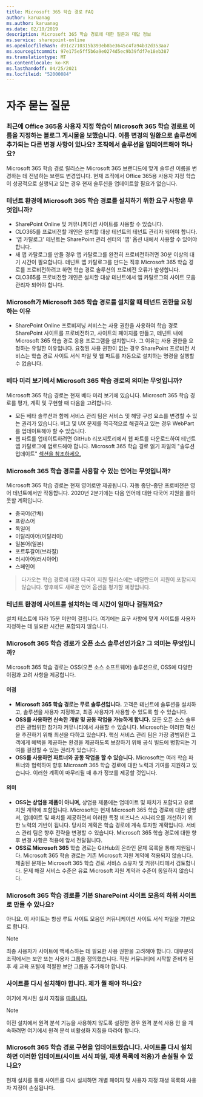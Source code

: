 ```yaml
---
title: Microsoft 365 학습 경로 FAQ
author: karuanag
ms.author: karuanag
ms.date: 02/10/2019
description: Microsoft 365 학습 경로에 대한 질문과 대답 정보
ms.service: sharepoint-online
ms.openlocfilehash: d91c2710315b393eb8be3645c4fa94b32d353aa7
ms.sourcegitcommit: 97e175e5ff5b6a9e0274d5ec9b39fdf7e18eb387
ms.translationtype: MT
ms.contentlocale: ko-KR
ms.lasthandoff: 04/25/2021
ms.locfileid: "52000084"
---
```

# <a name="frequently-asked-questions"></a>자주 묻는 질문

### <a name="i-recently-saw-a-blog-post-that-custom-learning-for-office-365-is-being-renamed-to-microsoft-365-learning-pathways-are-there-other-changes-being-added-to-the-solution-as-part-of-the-renaming-effort-should-i-update-the-solution-in-my-organization"></a>최근에 Office 365용 사용자 지정 학습이 Microsoft 365 학습 경로로 이름을 지정하는 블로그 게시물을 보했습니다. 이름 변경의 일환으로 솔루션에 추가되는 다른 변경 사항이 있나요? 조직에서 솔루션을 업데이트해야 하나요?

Microsoft 365 학습 경로 릴리스는 Microsoft 365 브랜디드에 맞게 솔루션 이름을 변경하는 데 전념하는 브랜드 변경입니다. 현재 조직에서 Office 365용 사용자 지정 학습이 성공적으로 실행되고 있는 경우 현재 솔루션을 업데이트할 필요가 없습니다.  

### <a name="what-are-the-requirements-for-installing-microsoft-365-learning-pathways-into-my-tenant-environment"></a>테넌트 환경에 Microsoft 365 학습 경로를 설치하기 위한 요구 사항은 무엇입니까?

- SharePoint Online 및 커뮤니케이션 사이트를 사용할 수 있습니다.
- CLO365를 프로비전할 개인은 설치할 대상 테넌트의 테넌트 관리자 되어야 합니다.
- '앱 카탈로그' 테넌트는 SharePoint 관리 센터의 '앱' 옵션 내에서 사용할 수 있어야 합니다.
- 새 앱 카탈로그를 만들 경우 앱 카탈로그를 완전히 프로비전하려면 30분 이상의 대기 시간이 필요합니다. 테넌트 앱 카탈로그를 만드는 직후 Microsoft 365 학습 경로를 프로비전하려고 하면 학습 경로 솔루션의 프로비전 오류가 발생합니다. 
- CLO365를 프로비전할 개인은 설치할 대상 테넌트에서 앱 카탈로그의 사이트 모음 관리자 되어야 합니다.

### <a name="why-is-microsoft-asking-for-tenant-permissions-when-installing-microsoft-365-learning-pathways"></a>Microsoft가 Microsoft 365 학습 경로를 설치할 때 테넌트 권한을 요청하는 이유 

- SharePoint Online 프로비저닝 서비스는 사용 권한을 사용하여 학습 경로 SharePoint 사이트를 프로비전하고, 사이트의 페이지를 만들고, 테넌트 내에 Microsoft 365 학습 경로 응용 프로그램을 설치합니다. 그 이유는 사용 권한을 요청하는 유일한 이유입니다. 요청된 사용 권한이 없는 경우 SharePoint 프로비전 서비스는 학습 경로 사이트 서식 파일 및 웹 파트를 자동으로 설치하는 명령을 실행할 수 없습니다. 

### <a name="what-are-the-implications-of-microsoft-365-learning-pathways-being-in-a-beta-preview"></a>베타 미리 보기에서 Microsoft 365 학습 경로의 의미는 무엇입니까? 

Microsoft 365 학습 경로는 현재 베타 미리 보기에 있습니다. Microsoft 365 학습 경로를 평가, 계획 및 구현할 때 다음을 고려합니다.

- 모든 베타 솔루션과 함께 서비스 관리 팀은 서비스 및 해당 구성 요소를 변경할 수 있는 권리가 있습니다. 버그 및 UX 문제를 적극적으로 해결하고 있는 경우 WebPart를 업데이트해야 할 수 있습니다.
- 웹 파트를 업데이트하려면 GitHub 리포지토리에서 웹 파트를 다운로드하여 테넌트 앱 카탈로그에 업로드해야 합니다. Microsoft 365 학습 경로 읽기 파일의 "솔루션 업데이트" [섹션을 참조하세요.](https://github.com/pnp/custom-learning-office-365/blob/master/README.md) 

### <a name="what-languages-is-microsoft-365-learning-pathways-available-in"></a>Microsoft 365 학습 경로를 사용할 수 있는 언어는 무엇입니까?

Microsoft 365 학습 경로는 현재 영어로만 제공됩니다. 자동 종단-종단 프로비전은 영어 테넌트에서만 작동합니다. 2020년 2분기에는 다음 언어에 대한 다국어 지원을 롤아웃할 계획입니다. 

- 중국어(간체) 
- 프랑스어  
- 독일어 
- 이탈리아어(이탈리아) 
- 일본어(일본)  
- 포르투갈어(브라질) 
- 러시아어(러시아어)  
- 스페인어 

> 다가오는 학습 경로에 대한 다국어 지원 릴리스에는 네덜란드어 지원이 포함되지 않습니다. 향후에도 새로운 언어 옵션을 평가할 예정입니다.

### <a name="how-long-will-it-take-to-install-the-site-in-our-tenant-environment"></a>테넌트 환경에 사이트를 설치하는 데 시간이 얼마나 걸릴까요?

설치 테스트에 따라 15분 미만이 걸립니다. 여기에는 요구 사항에 맞게 사이트를 사용자 지정하는 데 필요한 시간은 포함되지 않습니다.

### <a name="is-microsoft-365-learning-pathways-an-open-source-solution-and-what-are-the-implications"></a>Microsoft 365 학습 경로가 오픈 소스 솔루션인가요? 그 의미는 무엇입니까?

Microsoft 365 학습 경로는 OSS(오픈 소스 소프트웨어) 솔루션으로, OSS에 다양한 이점과 고려 사항을 제공합니다.

#### <a name="benefits"></a>이점 
- **Microsoft 365 학습 경로는 무료 솔루션입니다.** 고객은 테넌트에 솔루션을 설치하고, 솔루션을 사용자 지정하고, 최종 사용자가 사용할 수 있도록 할 수 있습니다.
- **OSS를 사용하면 신속한 개발 및 공동 작업을 가능하게 합니다.**  모든 오픈 소스 솔루션은 광범위한 참가자 커뮤니티에서 사용할 수 있습니다.  Microsoft는 이러한 혁신을 추진하기 위해 최선을 다하고 있습니다.  핵심 서비스 관리 팀은 가장 광범위한 고객에게 혜택을 제공하는 환경을 제공하도록 보장하기 위해 공식 빌드에 병합되는 기여를 결정할 수 있는 권리가 있습니다.  
- **OSS를 사용하면 파트너와 공동 작업을 할 수 있습니다.** Microsoft는 여러 학습 파트너와 협력하여 향후 Microsoft 365 학습 경로에 대한 노력과 기여를 지원하고 있습니다. 이러한 계획이 마무리될 때 추가 정보를 제공할 것입니다. 
    
#### <a name="implications"></a>의미
- **OSS는 상업용 제품이 아니며,** 상업용 제품에는 업데이트 및 패치가 포함되고 유료 지원 계약에 포함됩니다. Microsoft는 현재 Microsoft 365 학습 경로에 대한 설명서, 업데이트 및 패치를 제공하면서 이러한 특정 비즈니스 시나리오를 개선하기 위한 노력의 기반이 됩니다. 당사의 계획은 학습 경로에 계속 투자할 계획입니다. 서비스 관리 팀은 향후 전략을 변경할 수 있습니다. Microsoft 365 학습 경로에 대한 향후 변경 사항은 적용에 앞서 전달됩니다. 
- **OSS로 Microsoft 365** 학습 경로는 GitHub의 온라인 문제 목록을 통해 지원됩니다. Microsoft 365 학습 경로는 기존 Microsoft 지원 계약에 적용되지 않습니다. 제출된 문제는 Microsoft 365 학습 경로 서비스 소유자 및 커뮤니티에서 검토합니다. 문제 해결 서비스 수준은 유료 Microsoft 지원 계약과 수준이 동일하지 않습니다.  

### <a name="can-we-make-the-microsoft-365-learning-pathways-a-subsite-of-our-primary-sharepoint-site-collection"></a>Microsoft 365 학습 경로를 기본 SharePoint 사이트 모음의 하위 사이트로 만들 수 있나요?

아니요. 이 사이트는 항상 루트 사이트 모음인 커뮤니케이션 사이트 서식 파일을 기반으로 합니다.

> [!NOTE]
> 최종 사용자가 사이트에 액세스하는 데 필요한 사용 권한을 고려해야 합니다. 대부분의 조직에서는 보안 또는 사용자 그룹을 정의했습니다. 직원 커뮤니티에 시작할 준비가 된 후 새 교육 포털에 적절한 보안 그룹을 추가해야 합니다.

### <a name="i-need-to-reinstall-the-site-what-should-i-do"></a>사이트를 다시 설치해야 합니다. 제가 뭘 해야 하나요?

여기에 게시된 설치 지침을 [따릅니다.](custom_provision.md)

> [!NOTE]
> 이전 설치에서 원격 분석 기능을 사용하지 않도록 설정한 경우 원격 분석 사용 안 을 계속하려면 여기에서 원격 분석 비활성화 지침을 따라야 합니다.

### <a name="we-made-updates-to-our-implementation-of-microsoft-365-learning-pathways-will-we-lose-these-updates-made-to-site-template-playlists-if-we-reinstall-the-site"></a>Microsoft 365 학습 경로 구현을 업데이트했습니다. 사이트를 다시 설치하면 이러한 업데이트(사이트 서식 파일, 재생 목록에 적용)가 손실될 수 있나요?

현재 설치를 통해 사이트를 다시 설치하면 개별 페이지 및 사용자 지정 재생 목록의 사용자 지정이 손실됩니다.  
